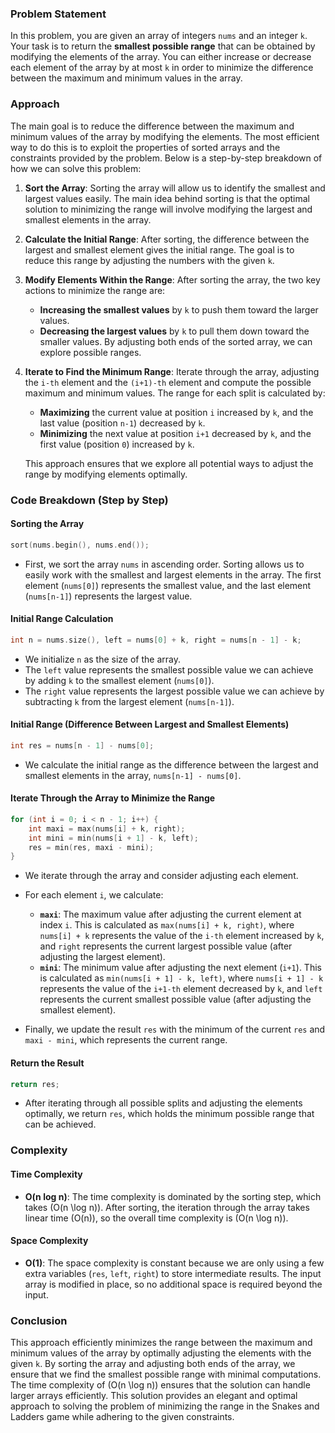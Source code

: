### Problem Statement

In this problem, you are given an array of integers `nums` and an integer `k`. Your task is to return the **smallest possible range** that can be obtained by modifying the elements of the array. You can either increase or decrease each element of the array by at most `k` in order to minimize the difference between the maximum and minimum values in the array.

### Approach

The main goal is to reduce the difference between the maximum and minimum values of the array by modifying the elements. The most efficient way to do this is to exploit the properties of sorted arrays and the constraints provided by the problem. Below is a step-by-step breakdown of how we can solve this problem:

1. **Sort the Array**: 
   Sorting the array will allow us to identify the smallest and largest values easily. The main idea behind sorting is that the optimal solution to minimizing the range will involve modifying the largest and smallest elements in the array.

2. **Calculate the Initial Range**: 
   After sorting, the difference between the largest and smallest element gives the initial range. The goal is to reduce this range by adjusting the numbers with the given `k`.

3. **Modify Elements Within the Range**:
   After sorting the array, the two key actions to minimize the range are:
   - **Increasing the smallest values** by `k` to push them toward the larger values.
   - **Decreasing the largest values** by `k` to pull them down toward the smaller values.
   By adjusting both ends of the sorted array, we can explore possible ranges.

4. **Iterate to Find the Minimum Range**: 
   Iterate through the array, adjusting the `i-th` element and the `(i+1)-th` element and compute the possible maximum and minimum values. The range for each split is calculated by:
   - **Maximizing** the current value at position `i` increased by `k`, and the last value (position `n-1`) decreased by `k`.
   - **Minimizing** the next value at position `i+1` decreased by `k`, and the first value (position `0`) increased by `k`.

   This approach ensures that we explore all potential ways to adjust the range by modifying elements optimally.

### Code Breakdown (Step by Step)

#### **Sorting the Array**

```cpp
sort(nums.begin(), nums.end());
```
- First, we sort the array `nums` in ascending order. Sorting allows us to easily work with the smallest and largest elements in the array. The first element (`nums[0]`) represents the smallest value, and the last element (`nums[n-1]`) represents the largest value.

#### **Initial Range Calculation**

```cpp
int n = nums.size(), left = nums[0] + k, right = nums[n - 1] - k;
```
- We initialize `n` as the size of the array.
- The `left` value represents the smallest possible value we can achieve by adding `k` to the smallest element (`nums[0]`).
- The `right` value represents the largest possible value we can achieve by subtracting `k` from the largest element (`nums[n-1]`).

#### **Initial Range (Difference Between Largest and Smallest Elements)**

```cpp
int res = nums[n - 1] - nums[0];
```
- We calculate the initial range as the difference between the largest and smallest elements in the array, `nums[n-1] - nums[0]`.

#### **Iterate Through the Array to Minimize the Range**

```cpp
for (int i = 0; i < n - 1; i++) {
    int maxi = max(nums[i] + k, right);
    int mini = min(nums[i + 1] - k, left);
    res = min(res, maxi - mini);
}
```
- We iterate through the array and consider adjusting each element.
- For each element `i`, we calculate:
  - **`maxi`**: The maximum value after adjusting the current element at index `i`. This is calculated as `max(nums[i] + k, right)`, where `nums[i] + k` represents the value of the `i-th` element increased by `k`, and `right` represents the current largest possible value (after adjusting the largest element).
  - **`mini`**: The minimum value after adjusting the next element (`i+1`). This is calculated as `min(nums[i + 1] - k, left)`, where `nums[i + 1] - k` represents the value of the `i+1-th` element decreased by `k`, and `left` represents the current smallest possible value (after adjusting the smallest element).

- Finally, we update the result `res` with the minimum of the current `res` and `maxi - mini`, which represents the current range.

#### **Return the Result**

```cpp
return res;
```
- After iterating through all possible splits and adjusting the elements optimally, we return `res`, which holds the minimum possible range that can be achieved.

### Complexity

#### **Time Complexity**

- **O(n log n)**: The time complexity is dominated by the sorting step, which takes \(O(n \log n)\). After sorting, the iteration through the array takes linear time \(O(n)\), so the overall time complexity is \(O(n \log n)\).

#### **Space Complexity**

- **O(1)**: The space complexity is constant because we are only using a few extra variables (`res`, `left`, `right`) to store intermediate results. The input array is modified in place, so no additional space is required beyond the input.

### Conclusion

This approach efficiently minimizes the range between the maximum and minimum values of the array by optimally adjusting the elements with the given `k`. By sorting the array and adjusting both ends of the array, we ensure that we find the smallest possible range with minimal computations. The time complexity of \(O(n \log n)\) ensures that the solution can handle larger arrays efficiently. This solution provides an elegant and optimal approach to solving the problem of minimizing the range in the Snakes and Ladders game while adhering to the given constraints.
